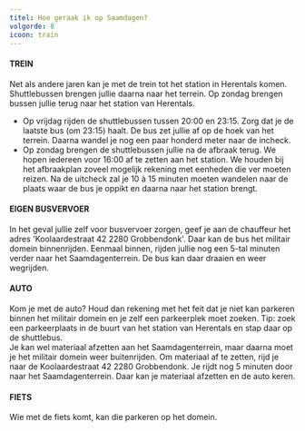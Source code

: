 ```yaml
---
titel: Hoe geraak ik op Saamdagen?
volgorde: 8
icoon: train
---
```


#### TREIN

Net als andere jaren kan je met de trein tot het station in Herentals komen. Shuttlebussen brengen jullie daarna naar het terrein. Op zondag brengen bussen jullie terug naar het station van Herentals.

- Op vrijdag rijden de shuttlebussen tussen 20:00 en 23:15. Zorg dat je de laatste bus (om 23:15) haalt. De bus zet jullie af op de hoek van het terrein. Daarna wandel je nog een paar honderd meter naar de incheck.
- Op zondag brengen de shuttlebussen jullie na de afbraak terug. We hopen iedereen voor 16:00 af te zetten aan het station. We houden bij het afbraakplan zoveel mogelijk rekening met eenheden die ver moeten reizen. Na de uitcheck zal je 10 à 15 minuten moeten wandelen naar de plaats waar de bus je oppikt en daarna naar het station brengt.

#### EIGEN BUSVERVOER

In het geval jullie zelf voor busvervoer zorgen, geef je aan de chauffeur het adres 'Koolaardestraat 42 2280 Grobbendonk'. Daar kan de bus het militair domein binnenrijden. Eenmaal binnen, rijden jullie nog een 5-tal minuten verder naar het Saamdagenterrein. De bus kan daar draaien en weer wegrijden.

#### AUTO

Kom je met de auto? Houd dan rekening met het feit dat je niet kan parkeren binnen het militair domein en je zelf een parkeerplek moet zoeken. Tip: zoek een parkeerplaats in de buurt van het station van Herentals en stap daar op de shuttlebus.  
Je kan wel materiaal afzetten aan het Saamdagenterrein, maar daarna moet je het militair domein weer buitenrijden. Om materiaal af te zetten, rijd je naar de Koolaardestraat 42 2280 Grobbendonk. Je rijdt nog 5 minuten door naar het Saamdagenterrein. Daar kan je materiaal afzetten en de auto keren.

#### FIETS

Wie met de fiets komt, kan die parkeren op het domein.
